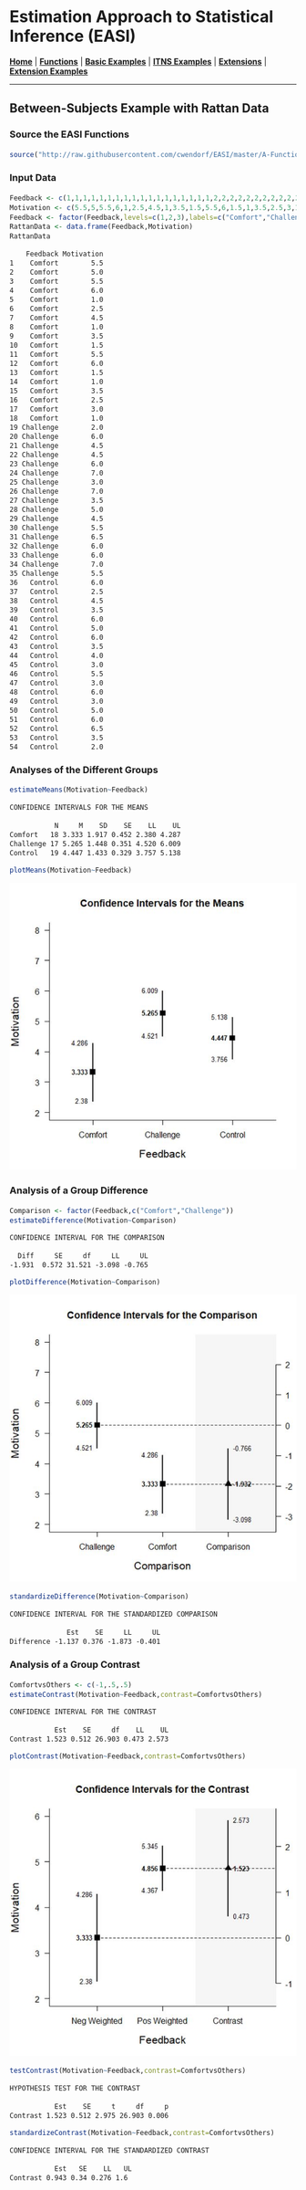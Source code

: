 # Estimation Approach to Statistical Inference  (EASI)

[**Home**](https://github.com/cwendorf/EASI/) | 
[**Functions**](https://github.com/cwendorf/EASI/tree/master/A-Functions) | 
[**Basic Examples**](https://github.com/cwendorf/EASI/tree/master/B-BasicExamples) | 
[**ITNS Examples**](https://github.com/cwendorf/EASI/tree/master/C-ITNSExamples) | 
[**Extensions**](https://github.com/cwendorf/EASI/tree/master/D-Extensions) | 
[**Extension Examples**](https://github.com/cwendorf/EASI/tree/master/E-ExtensionExamples) 

---

## Between-Subjects Example with Rattan Data

### Source the EASI Functions

```r
source("http://raw.githubusercontent.com/cwendorf/EASI/master/A-Functions/ALL-EASI-FUNCTIONS.R")
```

### Input Data

```r
Feedback <- c(1,1,1,1,1,1,1,1,1,1,1,1,1,1,1,1,1,1,2,2,2,2,2,2,2,2,2,2,2,2,2,2,2,2,2,3,3,3,3,3,3,3,3,3,3,3,3,3,3,3,3,3,3,3)
Motivation <- c(5.5,5,5.5,6,1,2.5,4.5,1,3.5,1.5,5.5,6,1.5,1,3.5,2.5,3,1,2,6,4.5,4.5,6,7,3,7,3.5,5,4.5,5.5,6.5,6,6,7,5.5,6,2.5,4.5,3.5,6,5,6,3.5,4,3,5.5,3,6,3,5,6,6.5,3.5,2)
Feedback <- factor(Feedback,levels=c(1,2,3),labels=c("Comfort","Challenge","Control"))
RattanData <- data.frame(Feedback,Motivation)
RattanData
```
```
    Feedback Motivation
1    Comfort        5.5
2    Comfort        5.0
3    Comfort        5.5
4    Comfort        6.0
5    Comfort        1.0
6    Comfort        2.5
7    Comfort        4.5
8    Comfort        1.0
9    Comfort        3.5
10   Comfort        1.5
11   Comfort        5.5
12   Comfort        6.0
13   Comfort        1.5
14   Comfort        1.0
15   Comfort        3.5
16   Comfort        2.5
17   Comfort        3.0
18   Comfort        1.0
19 Challenge        2.0
20 Challenge        6.0
21 Challenge        4.5
22 Challenge        4.5
23 Challenge        6.0
24 Challenge        7.0
25 Challenge        3.0
26 Challenge        7.0
27 Challenge        3.5
28 Challenge        5.0
29 Challenge        4.5
30 Challenge        5.5
31 Challenge        6.5
32 Challenge        6.0
33 Challenge        6.0
34 Challenge        7.0
35 Challenge        5.5
36   Control        6.0
37   Control        2.5
38   Control        4.5
39   Control        3.5
40   Control        6.0
41   Control        5.0
42   Control        6.0
43   Control        3.5
44   Control        4.0
45   Control        3.0
46   Control        5.5
47   Control        3.0
48   Control        6.0
49   Control        3.0
50   Control        5.0
51   Control        6.0
52   Control        6.5
53   Control        3.5
54   Control        2.0
```

### Analyses of the Different Groups

```r
estimateMeans(Motivation~Feedback)
```
```
CONFIDENCE INTERVALS FOR THE MEANS

           N     M    SD    SE    LL    UL
Comfort   18 3.333 1.917 0.452 2.380 4.287
Challenge 17 5.265 1.448 0.351 4.520 6.009
Control   19 4.447 1.433 0.329 3.757 5.138
```
```r
plotMeans(Motivation~Feedback)
```
<kbd><img src="RattanFigure1.jpg"></kbd>

### Analysis of a Group Difference

```r
Comparison <- factor(Feedback,c("Comfort","Challenge"))
estimateDifference(Motivation~Comparison)
```
```
CONFIDENCE INTERVAL FOR THE COMPARISON

  Diff     SE     df     LL     UL 
-1.931  0.572 31.521 -3.098 -0.765 
```
```r
plotDifference(Motivation~Comparison)
```
<kbd><img src="RattanFigure2.jpg"></kbd>
```r
standardizeDifference(Motivation~Comparison)
```
```
CONFIDENCE INTERVAL FOR THE STANDARDIZED COMPARISON

              Est    SE     LL     UL
Difference -1.137 0.376 -1.873 -0.401
```

### Analysis of a Group Contrast

```r
ComfortvsOthers <- c(-1,.5,.5)
estimateContrast(Motivation~Feedback,contrast=ComfortvsOthers)
```
```
CONFIDENCE INTERVAL FOR THE CONTRAST

           Est    SE     df    LL    UL
Contrast 1.523 0.512 26.903 0.473 2.573
```
```r
plotContrast(Motivation~Feedback,contrast=ComfortvsOthers)
```
<kbd><img src="RattanFigure3.jpg"></kbd>
```r
testContrast(Motivation~Feedback,contrast=ComfortvsOthers)
```
```
HYPOTHESIS TEST FOR THE CONTRAST

           Est    SE     t     df     p
Contrast 1.523 0.512 2.975 26.903 0.006
```
```r
standardizeContrast(Motivation~Feedback,contrast=ComfortvsOthers)
```
```
CONFIDENCE INTERVAL FOR THE STANDARDIZED CONTRAST

           Est   SE    LL   UL
Contrast 0.943 0.34 0.276 1.6
```
